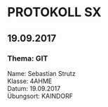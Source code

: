 # PROTOKOLL SX
## 19.09.2017
### Thema: GIT
 Name:   Sebastian Strutz  
 Klasse: 4AHME  
 Datum: 19.09.2017  
 Übungsort: KAINDORF
 

